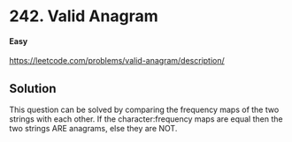# 242. Valid Anagram

#### Easy

https://leetcode.com/problems/valid-anagram/description/

## Solution

This question can be solved by comparing the frequency maps of the two strings with each other. If the character:frequency maps are equal then the two strings ARE anagrams, else they are NOT.
